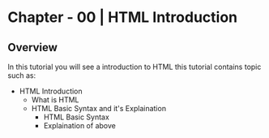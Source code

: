 # Chapter - 00 | HTML Introduction
## Overview

In this tutorial you will see a introduction to HTML this tutorial
contains topic such as:

- HTML Introduction
    - What is HTML
    - HTML Basic Syntax and it's Explaination
       - HTML Basic Syntax
       - Explaination of above 